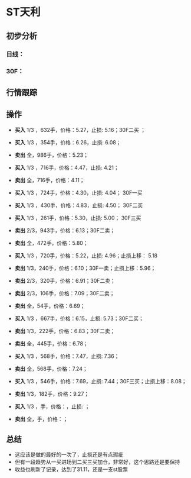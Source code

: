 # ST天利
## 初步分析
### 日线：
  
### 30F：
  
## 行情跟踪
  
## 操作
  - **买入** 1/3 ，632手，价格：5.27，止损: 5.16；30F二买 ；
  - **买入** 1/3 ，354手，价格：6.26，止损: 6.08；
  - **卖出** 全，986手，价格：5.23；

  - **买入** 1/3 ，716手，价格：4.47，止损: 4.21；
  - **卖出** 全，716手，价格：4.11；

  - **买入** 1/3 ，724手，价格：4.30，止损: 4.04； 30F一买
  - **买入** 1/3 ，430手，价格：4.83，止损: 4.50； 30F二买
  - **买入** 1/3 ，261手，价格：5.30，止损: 5.00； 30F三买
  - **卖出** 2/3，943手，价格：6.13；30F二卖；
  - **卖出** 全，472手，价格：5.80；

  - **买入** 1/3 ，720手，价格：5.22，止损: 4.96；止损上移： 5.18
  - **卖出** 1/3，240手，价格：6.10；30F一卖；止损上移：5.96；
  - **卖出** 2/3，320手，价格：6.91；30F二卖；
  - **卖出** 2/3，106手，价格：7.09；30F二卖；
  - **卖出** 全，54手，价格：6.69；

  - **买入** 1/3 ，667手，价格：6.15，止损: 5.73；30F二买；
  - **卖出** 1/3，222手，价格：6.83；30F二卖；
  - **卖出** 全，445手，价格：6.78；

  - **买入** 1/3 ，568手，价格：7.47，止损: 7.36；
  - **卖出** 全，568手，价格：7.24；

  - **买入** 1/3 ，546手，价格：7.69，止损: 7.44；30F三买；止损上移：8.08；
  - **卖出** 1/3，182手，价格：9.27；

  - **买入** 1/3 ，手，价格：，止损: ；
  - **卖出** 全，手，价格：；

## 总结
  - 这应该是做的最好的一次了，止损还是有点瑕疵
  - 但有一段趋势从一买进场到二买三买加仓，非常好，这个思路还是要保持
  - 收益也刷新了记录，达到了31.11，还是一支st股票
  